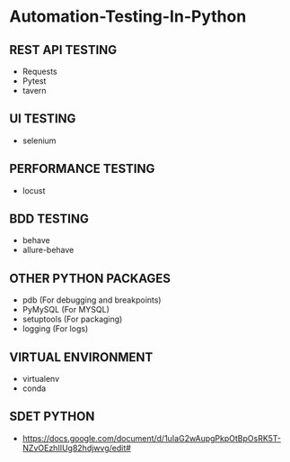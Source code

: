 # Automation-Testing-In-Python

## REST API TESTING ## 
- Requests
- Pytest
- tavern

## UI TESTING ##
- selenium

## PERFORMANCE TESTING ##
- locust

## BDD TESTING ##
- behave
- allure-behave

## OTHER PYTHON PACKAGES ##
- pdb (For debugging and breakpoints)
- PyMySQL (For MYSQL)
- setuptools (For packaging)
- logging (For logs)

## VIRTUAL ENVIRONMENT ##
- virtualenv
- conda

## SDET PYTHON ##
- https://docs.google.com/document/d/1uIaG2wAupgPkpOtBpOsRK5T-NZvOEzhIIUg82hdjwvg/edit#
